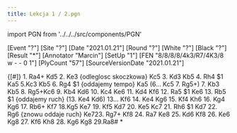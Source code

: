 ```yaml
---
title: Lekcja 1 / 2.pgn
---
```


import PGN from '../../../src/components/PGN'

<PGN>
﻿[Event "?"]
[Site "?"]
[Date "2021.01.21"]
[Round "?"]
[White "?"]
[Black "?"]
[Result "*"]
[Annotator "Marcin"]
[SetUp "1"]
[FEN "8/8/8/8/4k3/R7/4K3/8 w - - 0 1"]
[PlyCount "57"]
[SourceVersionDate "2021.01.21"]

{[#]} 1. Ra4+ Kd5 2. Ke3 {odleglosc skoczkowa} Kc5 3. Kd3 Kb5 4. Rh4 $1 Ka5 5.Kc3 Kb5 6. Rg4 $1 {oddajemy tempo} Ka5 (6... Kc5 7. Rg5+) 7. Kb3 Kb5 8. Rg5+Kc6 9. Kb4 Kd6 10. Kc4 Ke6 11. Kd4 Kf6 12. Ra5 $1 Ke6 13. Rb5 $1 {oddajemy ruch} (13. Ke4 Kd6) 13... Kf6 14. Ke4 Kg6 15. Kf4 Kh6 16. Kg4 Kg6 17. Rb6+ Kf7 18.Kg5 Ke7 19. Kf5 Kd7 20. Ke5 Kc7 21. Rh6 $1 Kd7 22. Rg6 {znowu oddaje ruch} Ke723. Rg7+ Kf8 24. Ra7 Ke8 25. Kd6 Kf8 26. Ke6 Kg8 27. Kf6 Kh8 28. Kg6 Kg8 29.Ra8# *


</PGN>

